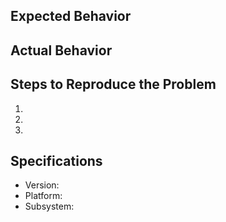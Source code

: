 ## Expected Behavior


## Actual Behavior


## Steps to Reproduce the Problem

1. 
2.
3.

## Specifications

  - Version:
  - Platform:
  - Subsystem:
